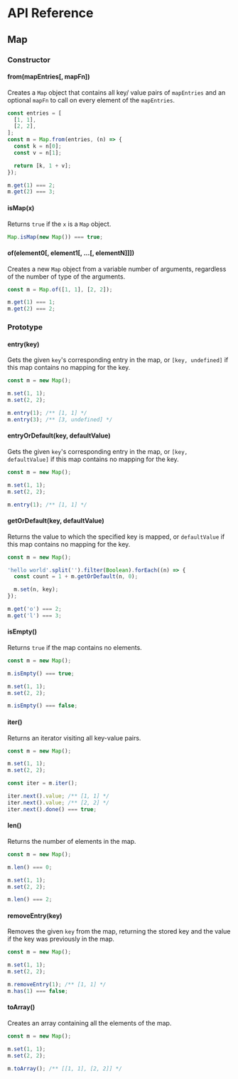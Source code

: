 # API Reference

## Map

### Constructor

#### from(mapEntries\[, mapFn\])

Creates a `Map` object that contains all key/ value pairs of `mapEntries` and an optional `mapFn` to call on every element of the `mapEntries`.

```ts
const entries = [
  [1, 1],
  [2, 2],
];
const m = Map.from(entries, (n) => {
  const k = n[0];
  const v = n[1];

  return [k, 1 + v];
});

m.get(1) === 2;
m.get(2) === 3;
```

#### isMap(x)

Returns `true` if the `x` is a `Map` object.

```ts
Map.isMap(new Map()) === true;
```

#### of(element0[, element1[, ...[, elementN]]])

Creates a new `Map` object from a variable number of arguments, regardless of the number of type of the arguments.

```ts
const m = Map.of([1, 1], [2, 2]);

m.get(1) === 1;
m.get(2) === 2;
```

### Prototype

#### entry(key)

Gets the given `key`'s corresponding entry in the map, or `[key, undefined]` if this map contains no mapping for the key.

```ts
const m = new Map();

m.set(1, 1);
m.set(2, 2);

m.entry(1); /** [1, 1] */
m.entry(3); /** [3, undefined] */
```

#### entryOrDefault(key, defaultValue)

Gets the given `key`'s corresponding entry in the map, or `[key, defaultValue]` if this map contains no mapping for the key.

```ts
const m = new Map();

m.set(1, 1);
m.set(2, 2);

m.entry(1); /** [1, 1] */
```

#### getOrDefault(key, defaultValue)

Returns the value to which the specified key is mapped, or `defaultValue` if this map contains no mapping for the key.

```ts
const m = new Map();

'hello world'.split('').filter(Boolean).forEach((n) => {
  const count = 1 + m.getOrDefault(n, 0);

  m.set(n, key);
});

m.get('o') === 2;
m.get('l') === 3;
```

#### isEmpty()

Returns `true` if the map contains no elements.

```ts
const m = new Map();

m.isEmpty() === true;

m.set(1, 1);
m.set(2, 2);

m.isEmpty() === false;
```

#### iter()

Returns an iterator visiting all key-value pairs.

```ts
const m = new Map();

m.set(1, 1);
m.set(2, 2);

const iter = m.iter();

iter.next().value; /** [1, 1] */
iter.next().value; /** [2, 2] */
iter.next().done() === true;
```

#### len()

Returns the number of elements in the map.

```ts
const m = new Map();

m.len() === 0;

m.set(1, 1);
m.set(2, 2);

m.len() === 2;
```

#### removeEntry(key)

Removes the given `key` from the map, returning the stored key and the value if the key was previously in the map.

```ts
const m = new Map();

m.set(1, 1);
m.set(2, 2);

m.removeEntry(1); /** [1, 1] */
m.has(1) === false;
```

#### toArray()

Creates an array containing all the elements of the map.

```ts
const m = new Map();

m.set(1, 1);
m.set(2, 2);

m.toArray(); /** [[1, 1], [2, 2]] */
```
